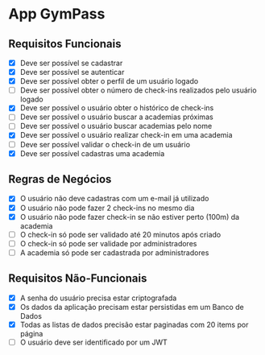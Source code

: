 # App GymPass

## Requisitos Funcionais
- [x] Deve ser possível se cadastrar
- [x] Deve ser possível se autenticar
- [x] Deve ser possível obter o perfil de um usuário logado
- [ ] Deve ser possível obter o número de check-ins realizados pelo usuário logado
- [x] Deve ser possível o usuário obter o histórico de check-ins
- [ ] Deve ser possível o usuário buscar a academias próximas
- [ ] Deve ser possível o usuário buscar academias pelo nome
- [x] Deve ser possível o usuário realizar check-in em uma academia
- [ ] Deve ser possível validar o check-in de um usuário
- [x] Deve ser possível cadastras uma academia

## Regras de Negócios
- [x] O usuário não deve cadastras com um e-mail já utilizado
- [x] O usuário não pode fazer 2 check-ins no mesmo dia
- [x] O usuário não pode fazer check-in se não estiver perto (100m) da academia
- [ ] O check-in só pode ser validado até 20 minutos após criado
- [ ] O check-in só pode ser validade por administradores
- [ ] A academia só pode ser cadastrada por administradores

## Requisitos Não-Funcionais
- [x] A senha do usuário precisa estar criptografada
- [x] Os dados da aplicação precisam estar persistidas em um Banco de Dados
- [x] Todas as listas de dados precisão estar paginadas com 20 items por página
- [ ] O usuário deve ser identificado por um JWT
